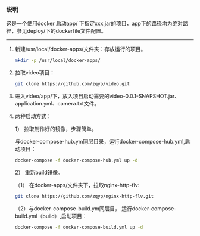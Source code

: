 ### 说明
   这是一个使用docker 启动app/ 下指定xxx.jar的项目，app下的路径均为绝对路径，参见deploy/下的dockerfile文件配置。

---

1. 新建/usr/local/docker-apps/文件夹：存放运行的项目。

   ```bash
   mkdir -p /usr/local/docker-apps/
   ```
   
2. 拉取video项目：

   ```bash
   git clone https://github.com/zqyp/video.git
   ```

3. 进入video/app/下，放入项目启动需要的video-0.0.1-SNAPSHOT.jar、application.yml、camera.txt文件。

4. 两种启动方式：

   1） 拉取制作好的镜像，步骤简单。

      与docker-compose-hub.ym同层目录，运行docker-compose-hub.yml,启动项目：

      ```bash
      docker-compose -f docker-compose-hub.yml up -d
      ```

   2） 重新build镜像。 

      （1） 在docker-apps/文件夹下，拉取nginx-http-flv:

      ```bash
      git clone https://github.com/zqyp/nginx-http-flv.git
      ```

      （2）与docker-compose-build.ym同层目， 运行docker-compose-build.yml（build）,启动项目：

      ```bash
      docker-compose -f docker-compose-build.yml up -d
      ```

      

